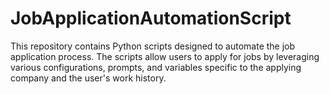 # JobApplicationAutomationScript
This repository contains Python scripts designed to automate the job application process. The scripts allow users to apply for jobs by leveraging various configurations, prompts, and variables specific to the applying company and the user's work history.
